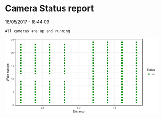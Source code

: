 Camera Status report
================
18/05/2017 - 18:44:09

    All cameras are up and running

![](camreport_files/figure-markdown_github/unnamed-chunk-2-1.png)
